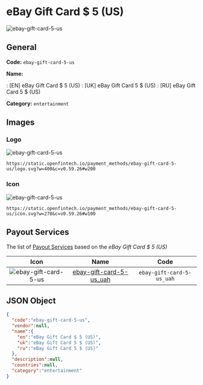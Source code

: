 
# eBay Gift Card $ 5 (US) 
![ebay-gift-card-5-us](https://static.openfintech.io/payment_methods/ebay-gift-card-5-us/logo.svg?w=400&c=v0.59.26#w200)  

## General 
**Code:** `ebay-gift-card-5-us` 
 
**Name:** 
 
:	[EN] eBay Gift Card $ 5 (US) 
:	[UK] eBay Gift Card 5 $ (US) 
:	[RU] eBay Gift Card 5 $ (US) 
 
**Category:** `entertainment` 
 

## Images 

### Logo 
![ebay-gift-card-5-us](https://static.openfintech.io/payment_methods/ebay-gift-card-5-us/logo.svg?w=400&c=v0.59.26#w200)  

```
https://static.openfintech.io/payment_methods/ebay-gift-card-5-us/logo.svg?w=400&c=v0.59.26#w200
```  

### Icon 
![ebay-gift-card-5-us](https://static.openfintech.io/payment_methods/ebay-gift-card-5-us/icon.svg?w=278&c=v0.59.26#w100)  

```
https://static.openfintech.io/payment_methods/ebay-gift-card-5-us/icon.svg?w=278&c=v0.59.26#w100
```  

## Payout Services 
 
The list of [Payout Services](/payout-services/) based on the _eBay Gift Card $ 5 (US)_ 

|Icon|Name|Code| 
|:---:|:---:|:---:| 
|![ebay-gift-card-5-us](https://static.openfintech.io/payout_methods/ebay-gift-card-5-us/icon.svg?w=278&c=v0.59.26#w40) |[ebay-gift-card-5-us_uah](/payout-services/ebay-gift-card-5-us_uah/)|`ebay-gift-card-5-us_uah`| 
 

## JSON Object 

```json
{
  "code":"ebay-gift-card-5-us",
  "vendor":null,
  "name":{
    "en":"eBay Gift Card $ 5 (US)",
    "uk":"eBay Gift Card 5 $ (US)",
    "ru":"eBay Gift Card 5 $ (US)"
  },
  "description":null,
  "countries":null,
  "category":"entertainment"
}
```  
